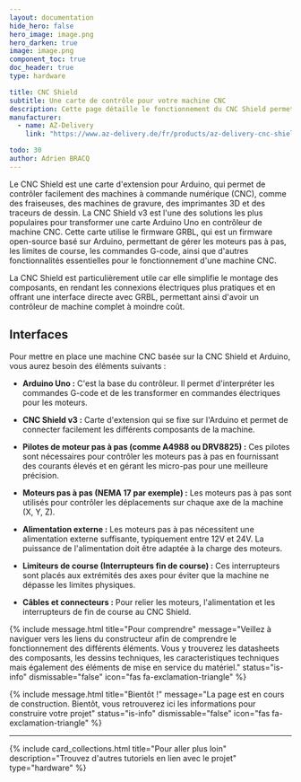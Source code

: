 ```yaml
---
layout: documentation
hide_hero: false
hero_image: image.png
hero_darken: true
image: image.png
component_toc: true
doc_header: true
type: hardware

title: CNC Shield
subtitle: Une carte de contrôle pour votre machine CNC
description: Cette page détaille le fonctionnement du CNC Shield permettant de brancher vos équipements
manufacturer:
  - name: AZ-Delivery
    link: "https://www.az-delivery.de/fr/products/az-delivery-cnc-shield-v3"

todo: 30
author: Adrien BRACQ
---
```


Le CNC Shield est une carte d'extension pour Arduino, qui permet de contrôler facilement des machines à commande numérique (CNC), comme des fraiseuses, des machines de gravure, des imprimantes 3D et des traceurs de dessin. La CNC Shield v3 est l'une des solutions les plus populaires pour transformer une carte Arduino Uno en contrôleur de machine CNC. Cette carte utilise le firmware GRBL, qui est un firmware open-source basé sur Arduino, permettant de gérer les moteurs pas à pas, les limites de course, les commandes G-code, ainsi que d'autres fonctionnalités essentielles pour le fonctionnement d'une machine CNC.

La CNC Shield est particulièrement utile car elle simplifie le montage des composants, en rendant les connexions électriques plus pratiques et en offrant une interface directe avec GRBL, permettant ainsi d'avoir un contrôleur de machine complet à moindre coût.


## Interfaces

Pour mettre en place une machine CNC basée sur la CNC Shield et Arduino, vous aurez besoin des éléments suivants :

- **Arduino Uno :** C'est la base du contrôleur. Il permet d'interpréter les commandes G-code et de les transformer en commandes électriques pour les moteurs.

- **CNC Shield v3 :** Carte d'extension qui se fixe sur l'Arduino et permet de connecter facilement les différents composants de la machine.

- **Pilotes de moteur pas à pas (comme A4988 ou DRV8825) :** Ces pilotes sont nécessaires pour contrôler les moteurs pas à pas en fournissant des courants élevés et en gérant les micro-pas pour une meilleure précision.

- **Moteurs pas à pas (NEMA 17 par exemple) :** Les moteurs pas à pas sont utilisés pour contrôler les déplacements sur chaque axe de la machine (X, Y, Z).

- **Alimentation externe :** Les moteurs pas à pas nécessitent une alimentation externe suffisante, typiquement entre 12V et 24V. La puissance de l'alimentation doit être adaptée à la charge des moteurs.

- **Limiteurs de course (Interrupteurs fin de course) :** Ces interrupteurs sont placés aux extrémités des axes pour éviter que la machine ne dépasse les limites physiques.

- **Câbles et connecteurs :** Pour relier les moteurs, l'alimentation et les interrupteurs de fin de course au CNC Shield.


{% include message.html title="Pour comprendre" message="Veillez à naviguer vers les liens du constructeur afin de comprendre le fonctionnement des différents éléments. Vous y trouverez les datasheets des composants, les dessins techniques, les caracteristiques techniques mais également des éléments de mise en service du matériel."
status="is-info" dismissable="false" icon="fas fa-exclamation-triangle" %}

{% include message.html title="Bientôt !" message="La page est en cours de construction. Bientôt, vous retrouverez ici les informations pour construire votre projet"
status="is-info" dismissable="false" icon="fas fa-exclamation-triangle" %}

---

{%
  include card_collections.html
  title="Pour aller plus loin"
  description="Trouvez d'autres tutoriels en lien avec le projet"
  type="hardware"
%}